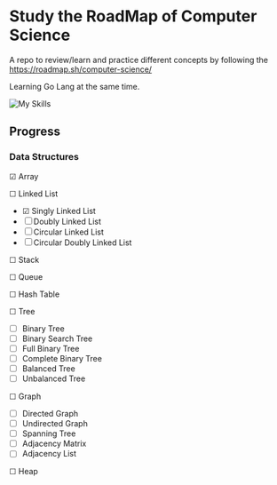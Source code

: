 # Study the RoadMap of Computer Science
A repo to review/learn and practice different concepts by following the https://roadmap.sh/computer-science/

Learning Go Lang at the same time.

![My Skills](https://skillicons.dev/icons?i=golang&theme=dark)

## Progress

### Data Structures

&#9745; Array

&#9744; Linked List
- &#9745; Singly Linked List
- &#9744; Doubly Linked List
- &#9744; Circular Linked List
- &#9744; Circular Doubly Linked List

&#9744; Stack

&#9744; Queue

&#9744; Hash Table

&#9744; Tree
- &#9744; Binary Tree
- &#9744; Binary Search Tree
- &#9744; Full Binary Tree
- &#9744; Complete Binary Tree
- &#9744; Balanced Tree
- &#9744; Unbalanced  Tree

&#9744; Graph
- &#9744; Directed Graph
- &#9744; Undirected Graph
- &#9744; Spanning Tree
- &#9744; Adjacency Matrix
- &#9744; Adjacency List

&#9744; Heap
